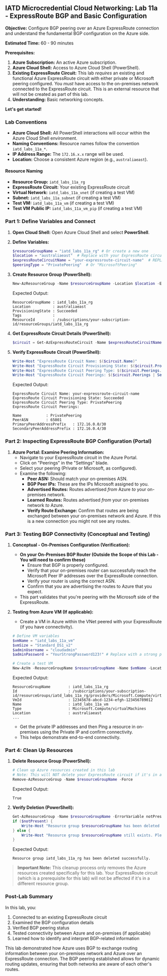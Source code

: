 ## IATD Microcredential Cloud Networking: Lab 11a - ExpressRoute BGP and Basic Configuration

**Objective:** Configure BGP peering over an Azure ExpressRoute connection and understand the fundamental BGP configuration on the Azure side.

**Estimated Time:** 60 - 90 minutes

**Prerequisites:**

1. **Azure Subscription:** An active Azure subscription.
2. **Azure Cloud Shell:** Access to Azure Cloud Shell (PowerShell).
3. **Existing ExpressRoute Circuit:** This lab *requires* an existing and functional Azure ExpressRoute circuit with either private or Microsoft peering configured. You *must* have access to the on-premises network connected to the ExpressRoute circuit. This is an external resource that will not be created as part of this lab.
4. **Understanding:** Basic networking concepts.

**Let's get started!**

### Lab Conventions

* **Azure Cloud Shell:** All PowerShell interactions will occur within the Azure Cloud Shell environment.
* **Naming Conventions:** Resource names follow the convention `iatd_labs_11a_*`.
* **IP Address Range:** The `172.16.x.x` range will be used.
* **Location:** Choose a consistent Azure region (e.g., `australiaeast`).

#### Resource Naming

* **Resource Group:** `iatd_labs_11a_rg`
* **ExpressRoute Circuit:** Your existing ExpressRoute circuit
* **Virtual Network:** `iatd_labs_11a_vnet` (if creating a test VM)
* **Subnet:** `iatd_labs_11a_subnet` (if creating a test VM)
* **Test VM:** `iatd_labs_11a_vm` (if creating a test VM)
* **Test VM Public IP:** `iatd_labs_11a_vm_pip` (if creating a test VM)

### Part 1: Define Variables and Connect

1. **Open Cloud Shell:** Open Azure Cloud Shell and select **PowerShell**.

2. **Define Variables:**

   ```powershell
   $resourceGroupName = "iatd_labs_11a_rg" # Or create a new one
   $location = "australiaeast"  # Replace with your ExpressRoute circuit's region
   $expressRouteCircuitName = "your-expressroute-circuit-name"  # REPLACE!
   $peeringType = "PrivatePeering"  # Or "MicrosoftPeering"
   ```

3. **Create Resource Group (PowerShell):**

   ```powershell
   New-AzResourceGroup -Name $resourceGroupName -Location $location -ErrorAction SilentlyContinue
   ```

   Expected Output:
   ```
   ResourceGroupName : iatd_labs_11a_rg
   Location          : australiaeast
   ProvisioningState : Succeeded
   Tags              : 
   ResourceId        : /subscriptions/your-subscription-id/resourceGroups/iatd_labs_11a_rg
   ```

4. **Get ExpressRoute Circuit Details (PowerShell):**

   ```powershell
   $circuit = Get-AzExpressRouteCircuit -Name $expressRouteCircuitName -ResourceGroupName $resourceGroupName
   ```

5. **Verify ExpressRoute Circuit (PowerShell):**

   ```powershell
   Write-Host "ExpressRoute Circuit Name: $($circuit.Name)"
   Write-Host "ExpressRoute Circuit Provisioning State: $($circuit.ProvisioningState)"
   Write-Host "ExpressRoute Circuit Peering Type: $($circuit.Peerings.PeeringType)"
   Write-Host "ExpressRoute Circuit Peerings: $($circuit.Peerings | Select-Object -Property Name, PeerASN, PrimaryPeerAddressPrefix, SecondaryPeerAddressPrefix)"
   ```

   Expected Output:
   ```
   ExpressRoute Circuit Name: your-expressroute-circuit-name
   ExpressRoute Circuit Provisioning State: Succeeded
   ExpressRoute Circuit Peering Type: PrivatePeering
   ExpressRoute Circuit Peerings: 
   
   Name           : PrivatePeering
   PeerASN        : 65001
   PrimaryPeerAddressPrefix   : 172.16.0.0/30
   SecondaryPeerAddressPrefix : 172.16.0.4/30
   ```

### Part 2: Inspecting ExpressRoute BGP Configuration (Portal)

1. **Azure Portal: Examine Peering Information:**
   * Navigate to your ExpressRoute circuit in the Azure Portal.
   * Click on "Peerings" in the "Settings" blade.
   * Select your peering (Private or Microsoft, as configured).
   * Examine the following:
     * **Peer ASN:** Should match your on-premises ASN.
     * **BGP Peer IPs:** These are the IPs Microsoft assigned to you.
     * **Advertised Routes:** Routes advertised *from* Azure *to* your on-premises network.
     * **Learned Routes:** Routes advertised *from* your on-premises network *to* Azure.
     * **Verify Route Exchange:** Confirm that routes are being exchanged between your on-premises network and Azure. If this is a new connection you might not see any routes.

### Part 3: Testing BGP Connectivity (Conceptual and Testing)

1. **Conceptual - On-Premises Configuration (Verification):**
   * **On your On-Premises BGP Router (Outside the Scope of this Lab - You will need to confirm these)**
     * Ensure that BGP is properly configured.
     * Verify that your on-premises router can successfully reach the Microsoft Peer IP addresses over the ExpressRoute connection.
     * Verify your router is using the correct ASN.
     * Confirm that you are advertising the routes to Azure that you expect.
   * This part validates that you're peering with the Microsoft side of the ExpressRoute.

2. **Testing from Azure VM (If applicable):**
   * Create a VM in Azure within the VNet peered with your ExpressRoute (if you have connectivity).
   
   ```powershell
   # Define VM variables
   $vmName = "iatd_labs_11a_vm"
   $vmSize = "Standard_DS1_v2"
   $adminUsername = "cloudadmin"
   $adminPassword = "YourStrongPassword123!" # Replace with a strong password
   
   # Create a test VM
   New-AzVm -ResourceGroupName $resourceGroupName -Name $vmName -Location $location -VirtualNetworkName "iatd_labs_11a_vnet" -SubnetName "iatd_labs_11a_subnet" -OpenPorts 22,3389 -Size $vmSize -Credential (New-Object System.Management.Automation.PSCredential ($adminUsername, (ConvertTo-SecureString $adminPassword -AsPlainText -Force)))
   ```
   
   Expected Output:
   ```
   ResourceGroupName        : iatd_labs_11a_rg
   Id                       : /subscriptions/your-subscription-id/resourceGroups/iatd_labs_11a_rg/providers/Microsoft.Compute/virtualMachines/iatd_labs_11a_vm
   VmId                     : 12345678-abcd-1234-efgh-123456789012
   Name                     : iatd_labs_11a_vm
   Type                     : Microsoft.Compute/virtualMachines
   Location                 : australiaeast
   ...
   ```
   
   * Get the private IP addresses and then Ping a resource in on-premises using the Private IP and confirm connectivity.
   * This helps demonstrate end-to-end connectivity.

### Part 4: Clean Up Resources

1. **Delete Resource Group (PowerShell):**

   ```powershell
   # Clean up Azure resources created in this lab
   # Note: This will NOT delete your ExpressRoute circuit if it's in a different resource group
   Remove-AzResourceGroup -Name $resourceGroupName -Force
   ```

   Expected Output:
   ```
   True
   ```

2. **Verify Deletion (PowerShell):**
   ```powershell
   Get-AzResourceGroup -Name $resourceGroupName -ErrorVariable notPresent -ErrorAction SilentlyContinue
   if ($notPresent) {
       Write-Host "Resource group $resourceGroupName has been deleted successfully."
   } else {
       Write-Host "Resource group $resourceGroupName still exists. Please try deleting it again."
   }
   ```

   Expected Output:
   ```
   Resource group iatd_labs_11a_rg has been deleted successfully.
   ```

> **Important Note:** This cleanup process only removes the Azure resources created specifically for this lab. Your ExpressRoute circuit (which is a prerequisite for this lab) will not be affected if it's in a different resource group.

### Post-Lab Summary

In this lab, you:
1. Connected to an existing ExpressRoute circuit
2. Examined the BGP configuration details
3. Verified BGP peering status
4. Tested connectivity between Azure and on-premises (if applicable)
5. Learned how to identify and interpret BGP-related information

This lab demonstrated how Azure uses BGP to exchange routing information between your on-premises network and Azure over an ExpressRoute connection. The BGP peering established allows for dynamic routing updates, ensuring that both networks are aware of each other's routes.
